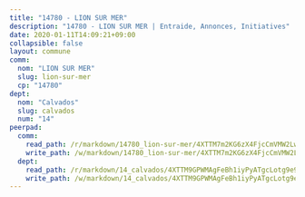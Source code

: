 ```yaml
---
title: "14780 - LION SUR MER"
description: "14780 - LION SUR MER | Entraide, Annonces, Initiatives"
date: 2020-01-11T14:09:21+09:00
collapsible: false
layout: commune
comm:
  nom: "LION SUR MER"
  slug: lion-sur-mer
  cp: "14780"
dept:
  nom: "Calvados"
  slug: calvados
  num: "14"
peerpad:
  comm:
    read_path: /r/markdown/14780_lion-sur-mer/4XTTM7m2KG6zX4FjcCmVMW2LwZTFZZ4Mxv11vccMNTP3jvFQV
    write_path: /w/markdown/14780_lion-sur-mer/4XTTM7m2KG6zX4FjcCmVMW2LwZTFZZ4Mxv11vccMNTP3jvFQV-K3TgUihnVanioXJThrDkunmxK58ngHYAmYkPjLNJwvi9E4nniYsXEippNfNEPiwDYgtizKZMVq4xQBcrMcVBdxoCfJNoa7UAVjhu1jijzckm9cGvw59WJES7zYZYAnGSKf6TWA4y
  dept:
    read_path: /r/markdown/14_calvados/4XTTM9GPWMAgFeBh1iyPyATgcLotg9e9APJpQBEyY3RZiUwJ6
    write_path: /w/markdown/14_calvados/4XTTM9GPWMAgFeBh1iyPyATgcLotg9e9APJpQBEyY3RZiUwJ6-K3TgUXWJAT2cYJ9ZstQphkkm2za8um5GwwXsivqaDFTgbhMDcHaRXnT3h69szAqCyvWcFfDim5fkwc6CXdUtyvPpirbD1TPAb6xCxpPN6dR3zzDRe29YehQYbhZdjvZYkgztJYvi
---
```


